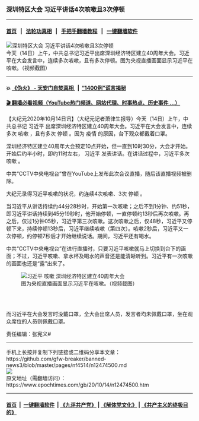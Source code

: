 ### 深圳特区大会 习近平讲话4次咳嗽且3次停顿
------------------------

#### [首页](https://github.com/gfw-breaker/banned-news3/blob/master/README.md) &nbsp;&nbsp;|&nbsp;&nbsp; [法轮功真相](https://github.com/begood0513/basic/blob/master/README.md)  &nbsp;&nbsp;|&nbsp;&nbsp; [手把手翻墙教程](https://github.com/gfw-breaker/guides/wiki)  &nbsp;&nbsp;|&nbsp;&nbsp; [一键翻墙软件](https://github.com/gfw-breaker/nogfw/blob/master/README.md)  



<div><img alt="深圳特区大会 习近平讲话4次咳嗽且3次停顿" class="attachment-djy_600_400 size-djy_600_400 wp-post-image" src="https://i.epochtimes.com/assets/uploads/2020/10/80f597d84ae0b1cc7d0b0a8efd318635-600x400.png"/>
<div class="caption">
 今天（14日）上午，中共总书记习近平出席深圳经济特区建立40周年大会。习近平在大会发言中，连续多次咳嗽，且有多次停顿。图为央视直播画面显示习近平在咳嗽。（视频截图）
</div></div><hr/>

#### 💥 [《伪火》 - 天安门自焚真相 ](http://158.247.195.190:10000/videos/blog/weihuo.html)&nbsp; |&nbsp; [“1400例”谎言揭秘  ](http://158.247.195.190:10000/videos/blog/jiexi1400.html)

#### [ 🎬  翻墙必看视频（YouTube热门频道、网站代理、时事热点、历史事件 ...）](https://github.com/gfw-breaker/links/blob/master/banned.md)

<div><p>
 【大纪元2020年10月14日讯】（大纪元记者萧律生报导）今天（14日）上午，中共总书记
 <ok href="https://www.epochtimes.com/gb/tag/%E4%B9%A0%E8%BF%91%E5%B9%B3.html">
  习近平
 </ok>
 出席深圳经济特区建立40周年大会。习近平在大会发言中，连续多次
 <ok href="https://www.epochtimes.com/gb/tag/%E5%92%B3%E5%97%BD.html">
  咳嗽
 </ok>
 ，且有多次
 <ok href="https://www.epochtimes.com/gb/tag/%E5%81%9C%E9%A1%BF.html">
  停顿
 </ok>
 。因为
 <ok href="https://www.epochtimes.com/gb/tag/%E7%96%AB%E6%83%85.html">
  疫情
 </ok>
 的原因，台下观众都戴着口罩。
</p>
<p>
 深圳经济特区建立40周年大会预定10点开始，但一直到10时30分，大会才开始。开始后约半小时，即约11时左右，
 <ok href="https://www.epochtimes.com/gb/tag/%E4%B9%A0%E8%BF%91%E5%B9%B3.html">
  习近平
 </ok>
 发表讲话。在讲话过程中，习近平多次
 <ok href="https://www.epochtimes.com/gb/tag/%E5%92%B3%E5%97%BD.html">
  咳嗽
 </ok>
 。
</p>
<p>
 中共“CCTV中央电视台”曾在YouTube上发布此次会议直播，随后该直播视频被删除。
</p>
<p>
 大纪元录得习近平咳嗽的状况，约连续4次咳嗽、3次
 <ok href="https://www.epochtimes.com/gb/tag/%E5%81%9C%E9%A1%BF.html">
  停顿
 </ok>
 。
</p>
<p>
 当习近平从讲话持续约44分28秒时，开始第一次咳嗽；之后不到1分钟、约51秒，即习近平讲话持续到45分19秒时，他开始停顿，一直停顿约13秒后再次咳嗽。再之后，仅过1分钟05秒，习近平第三次咳嗽。这次咳嗽之后，仅48秒，习近平又停顿下来，持续停顿13秒后，习近平继续咳嗽（第四次）。咳嗽2秒后，习近平又一次停顿，约停顿7秒后才开始继续说话。期间，习近平还有喝水。
</p>
<p>
 中共“CCTV中央电视台”在进行直播时，只要习近平咳嗽就马上切换到台下的画面；不过，习近平咳嗽、拿水杯及喝水的声音还是能清晰听到。习近平有一次咳嗽的画面也还是“露”出来了。
</p>
<figure class="wp-caption aligncenter" id="attachment_12474671" style="width: 600px">
 <ok href="https://i.epochtimes.com/assets/uploads/2020/10/80f597d84ae0b1cc7d0b0a8efd318635.png">
  <img alt="习近平 咳嗽 深圳经济特区建立40周年大会" class="size-large wp-image-12474671" src="https://i.epochtimes.com/assets/uploads/2020/10/80f597d84ae0b1cc7d0b0a8efd318635-600x335.png"/>
 </ok>
 <br/><figcaption class="wp-caption-text">
  图为央视直播画面显示习近平在咳嗽。（视频截图）
 </figcaption><br/>
</figure><br/>
<p>
 而习近平在大会发言时没戴口罩，全大会出席人员，发言者均未佩戴口罩，坐在观众席位的人员则佩戴口罩。
</p>
<p>
 责任编辑：张宪义#
</p>
</div>
<hr/>
手机上长按并复制下列链接或二维码分享本文章：<br/>
https://github.com/gfw-breaker/banned-news3/blob/master/pages/nf4514/n12474500.md <br/>
<a href='https://github.com/gfw-breaker/banned-news3/blob/master/pages/nf4514/n12474500.md'><img src='https://github.com/gfw-breaker/banned-news3/blob/master/pages/nf4514/n12474500.md.png'/></a> <br/>
原文地址（需翻墙访问）：https://www.epochtimes.com/gb/20/10/14/n12474500.htm


------------------------
#### [首页](https://github.com/gfw-breaker/banned-news3/blob/master/README.md) &nbsp;|&nbsp; [一键翻墙软件](https://github.com/gfw-breaker/nogfw/blob/master/README.md) &nbsp;| [《九评共产党》](https://github.com/gfw-breaker/9ping.md/blob/master/README.md#九评之一评共产党是什么) | [《解体党文化》](https://github.com/gfw-breaker/jtdwh.md/blob/master/README.md) | [《共产主义的终极目的》](https://github.com/gfw-breaker/gczydzjmd.md/blob/master/README.md)


<img src='http://gfw-breaker.win/banned-news3/pages/nf4514/n12474500.md' width='0px' height='0px'/>